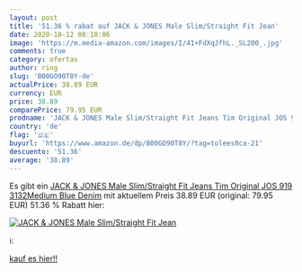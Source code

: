 ```yaml
---
layout: post
title: '51.36 % rabat auf JACK & JONES Male Slim/Straight Fit Jean'
date: 2020-10-12 08:10:06
image: 'https://m.media-amazon.com/images/I/41+FdXqJfhL._SL200_.jpg'
comments: true
category: ofertas
author: ring
slug: 'B00GO90T8Y-de'
actualPrice: 38.89 EUR
currency: EUR
price: 38.89
comparePrice: 79.95 EUR
prodname: 'JACK & JONES Male Slim/Straight Fit Jeans Tim Original JOS 919 3132Medium Blue Denim'
country: 'de'
flag: '🇩🇪'
buyurl: 'https://www.amazon.de/dp/B00GO90T8Y/?tag=tolees0ca-21'
descuento: '51.36'
average: '38.89'
---
```


Es gibt ein [JACK & JONES Male Slim/Straight Fit Jeans Tim Original JOS 919 3132Medium Blue Denim](https://www.amazon.de/dp/B00GO90T8Y/?tag=tolees0ca-21) mit aktuellem Preis 38.89 EUR (original: 79.95 EUR) 51.36 % Rabatt hier:

[![JACK & JONES Male Slim/Straight Fit Jean](https://m.media-amazon.com/images/I/41+FdXqJfhL._SL200_.jpg)](https://www.amazon.de/dp/B00GO90T8Y/?tag=tolees0ca-21)

ℹ️:


[kauf es hier!!](https://www.amazon.de/dp/B00GO90T8Y/?tag=tolees0ca-21)
